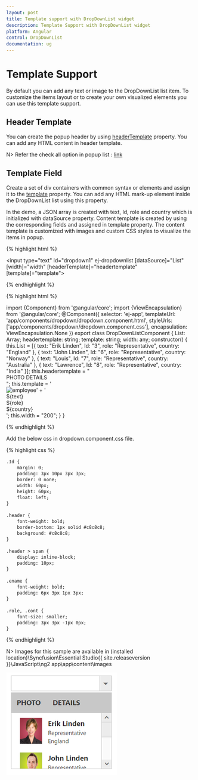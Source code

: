 ```yaml
---
layout: post
title: Template support with DropDownList widget
description: Template Support with DropDownList widget
platform: Angular
control: DropDownList
documentation: ug
---
```


# Template Support

By default you can add any text or image to the DropDownList list item. To customize the items layout or to create your own visualized elements you can use this template support.

## Header Template

You can create the popup header by using [headerTemplate](http://helpjs.syncfusion.com/api/js/ejdropdownlist#members:headertemplate) property. You can add any HTML content in header template.

N> Refer the check all option in popup list : [link](http://help.syncfusion.com/js/dropdownlist/howto#add-check-all-option-in-popup-list)

## Template Field

Create a set of div containers with common syntax or elements and assign it to the [template](http://helpjs.syncfusion.com/api/js/ejdropdownlist#members:template) property. You can add any HTML mark-up element inside the DropDownList list using this property.

In the demo, a JSON array is created with text, Id, role and country which is initialized with dataSource property. Content template is created by using the corresponding fields and assigned in template property. The content template is customized with images and custom CSS styles to visualize the items in popup.

{% highlight html %}

<input type="text" id="dropdown1" ej-dropdownlist [dataSource]="List" [width]="width" [headerTemplate]="headertemplate" [template]="template">
	 
{% endhighlight %}

{% highlight html %}

import {Component} from '@angular/core';
import {ViewEncapsulation} from '@angular/core';
@Component({
selector: 'ej-app',
templateUrl: 'app/components/dropdown/dropdown.component.html',
styleUrls: ['app/components/dropdown/dropdown.component.css'],
encapsulation: ViewEncapsulation.None
})
export class DropDownListComponent {
   	List: Array<Object>;
    headertemplate: string;
    template: string;
    width: any;
    constructor() {
        this.List = [{
            text: "Erik Linden",
            Id: "3",
            role: "Representative",
            country: "England"
             }, {
                text: "John Linden",
                Id: "6",
                role: "Representative",
                country: "Norway"
            }, {
                text: "Louis",
                Id: "7",
                role: "Representative",
                country: "Australia"
            }, {
                text: "Lawrence",
                Id: "8",
                role: "Representative",
                country: "India"
        }];
        this.headertemplate = "<div class='header'><span>PHOTO</span> <span>DETAILS</span></div>";
        this.template = '<div><img class="Id" src="Employee/${Id}.png" alt="employee"/>' + '<div class="ename"> ${text} </div><div class="role"> ${role} </div><div class="cont"> ${country} </div></div>';
        this.width = "200";
    }
}

{% endhighlight %}

Add the below css in dropdown.component.css file.

{% highlight css %}
	
    .Id {
        margin: 0;
        padding: 3px 10px 3px 3px;
        border: 0 none;
        width: 60px;
        height: 60px;
        float: left;
    }
    
    .header {
        font-weight: bold;
        border-bottom: 1px solid #c8c8c8;
        background: #c8c8c8;
    }
    
    .header > span {
        display: inline-block;
        padding: 10px;
    }
    
    .ename {
        font-weight: bold;
        padding: 6px 3px 1px 3px;
    }
    
    .role, .cont {
        font-size: smaller;
        padding: 3px 3px -1px 0px;
    }
		 
{% endhighlight %}

N> Images for this sample are available in (installed location)\Syncfusion\Essential Studio\{{ site.releaseversion }}\JavaScript\ng2 app\app\content\images<br/>

![](TemplateSupport_images/TemplateSupport_img1.png)